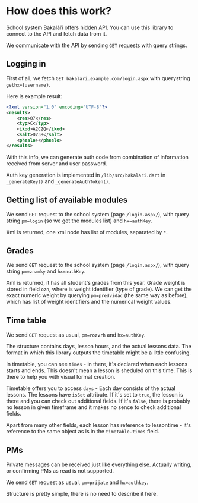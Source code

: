 # How does this work?
School system Bakaláři offers hidden API. You can use this library to connect to the API and fetch data from it.

We communicate with the API by sending `GET` requests with query strings.
## Logging in
First of all, we fetch `GET bakalari.example.com/login.aspx` with querystring `gethx={username}`.

Here is example result:
```xml
<?xml version="1.0" encoding="UTF-8"?>
<results>
    <res>07</res>
    <typ>C</typ>
    <ikod>A2C2Q</ikod>
    <salt>D238</salt>
    <pheslo></pheslo>
</results>
```

With this info, we can generate auth code from combination of information received from server and user password.

Auth key generation is implemented in `/lib/src/bakalari.dart` in `_generateKey()` and `_generateAuthToken()`.

## Getting list of available modules
We send `GET` request to the school system (page `/login.aspx/`), with query string `pm=login` (so we get the modules list) and `hx=authKey`.

Xml is returned, one xml node has list of modules, separated by `*`.

## Grades
We send `GET` request to the school system (page `/login.aspx/`), with query string `pm=znamky` and `hx=authKey`.

Xml is returned, it has all student's grades from this year. Grade weight is stored in field `ozn`, where is weight identifier (type of grade). We can get the exact numeric weight by querying `pm=predvidac` (the same way as before), which has list of weight identifiers and the numerical weight values.

## Time table
We send `GET` request as usual, `pm=rozvrh` and `hx=authKey`.

The structure contains days, lesson hours, and the actual lessons data. The format in which this library outputs the timetable might be a little confusing.

In timetable, you can see `times` - in there, it's declared when each lessons starts and ends. This doesn't mean a lesson is sheduled on this time. This is there to help you with visual format creation.

Timetable offers you to access `days` - Each day consists of the actual lessons. The lessons have
`isSet` attribute. If it's set to `true`, the lesson is there and you can check out additional fields. If it's `false`, there is probably no lesson in given timeframe and it makes no sence to
check additional fields.

Apart from many other fields, each lesson has reference to lessontime - it's reference to the same object as is in the `timetable.times` field.

## PMs
Private messages can be received just like everything else. Actually writing, or confirming PMs as read is not supported.

We send `GET` request as usual, `pm=prijate` and `hx=authkey`.

Structure is pretty simple, there is no need to describe it here.